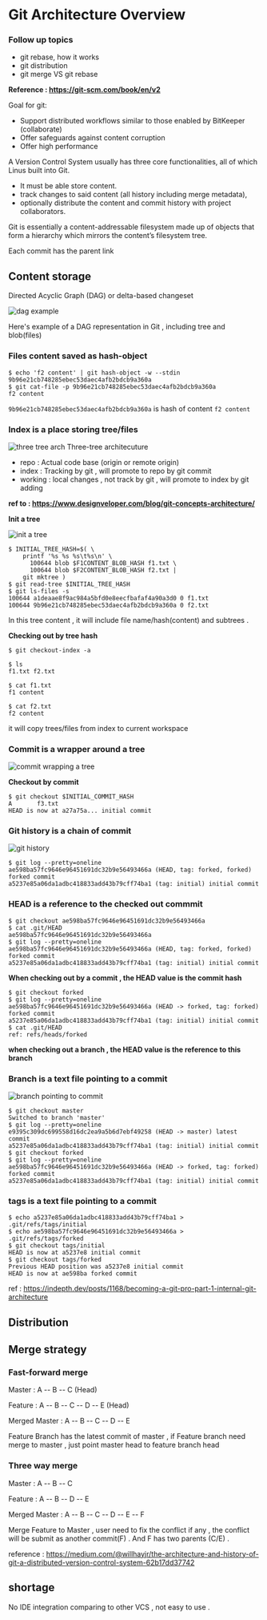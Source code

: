 # Git Architecture Overview

### Follow up topics
- git rebase, how it works 
- git distribution 
- git merge VS git rebase

**Reference : https://git-scm.com/book/en/v2**


Goal for git:

- Support distributed workflows similar to those enabled by BitKeeper (collaborate)
- Offer safeguards against content corruption 
- Offer high performance



A Version Control System usually has three core functionalities, all of which Linus built into Git.   

- It must be able store content. 
- track changes to said content (all history including merge metadata),   
- optionally distribute the content and commit history with project collaborators. 


Git is essentially a content-addressable filesystem made up of objects that form a hierarchy which mirrors the content’s filesystem tree.

Each commit has the parent link 

## Content storage 

Directed Acyclic Graph (DAG) or delta-based changeset 


![dag example](images/dag-example.png)            
        
Here's example of a DAG representation in Git , including tree and blob(files)  

### Files content saved as hash-object

```
$ echo 'f2 content' | git hash-object -w --stdin
9b96e21cb748285ebec53daec4afb2bdcb9a360a
$ git cat-file -p 9b96e21cb748285ebec53daec4afb2bdcb9a360a
f2 content
```

`9b96e21cb748285ebec53daec4afb2bdcb9a360a` is hash of content `f2 content` 

### Index is a place storing tree/files 

![three tree arch](images/three-tree-arch.png)
Three-tree architecuture
- repo : Actual code base (origin or remote origin)
- index : Tracking by git , will promote to repo by git commit
- working : local changes , not track by git , will promote to index by git adding 

**ref to : https://www.designveloper.com/blog/git-concepts-architecture/**

**Init a tree**

![init a tree](images/init-trees.png)

```
$ INITIAL_TREE_HASH=$( \
    printf '%s %s %s\t%s\n' \
      100644 blob $F1CONTENT_BLOB_HASH f1.txt \
      100644 blob $F2CONTENT_BLOB_HASH f2.txt |
    git mktree )
$ git read-tree $INITIAL_TREE_HASH
$ git ls-files -s
100644 a1deaae8f9ac984a5bfd0e8eecfbafaf4a90a3d0 0 f1.txt
100644 9b96e21cb748285ebec53daec4afb2bdcb9a360a 0 f2.txt   
```

In this tree content , it will include file name/hash(content) and subtrees .


**Checking out by tree hash**

```
$ git checkout-index -a

$ ls
f1.txt f2.txt

$ cat f1.txt
f1 content

$ cat f2.txt
f2 content
```
it will copy trees/files from index to current workspace


### Commit is a wrapper around a tree


![commit wrapping a tree](images/commit-wrapping-tree.png)

**Checkout by commit**

```
$ git checkout $INITIAL_COMMIT_HASH
A       f3.txt
HEAD is now at a27a75a... initial commit
```


### Git history is a chain of commit

![git history](images/git-history.png)

```
$ git log --pretty=oneline
ae598ba57fc9646e96451691dc32b9e56493466a (HEAD, tag: forked, forked) forked commit
a5237e85a06da1adbc418833add43b79cff74ba1 (tag: initial) initial commit
```

### HEAD is a reference to the checked out commmit

```
$ git checkout ae598ba57fc9646e96451691dc32b9e56493466a
$ cat .git/HEAD
ae598ba57fc9646e96451691dc32b9e56493466a
$ git log --pretty=oneline
ae598ba57fc9646e96451691dc32b9e56493466a (HEAD, tag: forked, forked) forked commit
a5237e85a06da1adbc418833add43b79cff74ba1 (tag: initial) initial commit
```
**When checking out by a commit , the HEAD value is the commit hash**

```
$ git checkout forked
$ git log --pretty=oneline
ae598ba57fc9646e96451691dc32b9e56493466a (HEAD -> forked, tag: forked) forked commit
a5237e85a06da1adbc418833add43b79cff74ba1 (tag: initial) initial commit
$ cat .git/HEAD
ref: refs/heads/forked
```

**when checking out a branch , the HEAD value is the reference to this branch**


### Branch is a text file pointing to a commit 

![branch pointing to commit](images/branch-point-to-commit.png)

```
$ git checkout master
Switched to branch 'master'
$ git log --pretty=oneline
e9395c309dc699558d16dc2ea9a5b6d7ebf49258 (HEAD -> master) latest commit
a5237e85a06da1adbc418833add43b79cff74ba1 (tag: initial) initial commit
$ git checkout forked
$ git log --pretty=oneline
ae598ba57fc9646e96451691dc32b9e56493466a (HEAD -> forked, tag: forked) forked commit
a5237e85a06da1adbc418833add43b79cff74ba1 (tag: initial) initial commit
```

### tags is a text file pointing to a commit 

```
$ echo a5237e85a06da1adbc418833add43b79cff74ba1 > .git/refs/tags/initial
$ echo ae598ba57fc9646e96451691dc32b9e56493466a > .git/refs/tags/forked
$ git checkout tags/initial
HEAD is now at a5237e8 initial commit
$ git checkout tags/forked
Previous HEAD position was a5237e8 initial commit
HEAD is now at ae598ba forked commit
```

ref : https://indepth.dev/posts/1168/becoming-a-git-pro-part-1-internal-git-architecture



## Distribution



## Merge strategy 

### Fast-forward merge 

Master : A -- B -- C (Head)

Feature : A -- B -- C -- D -- E (Head)

Merged Master : A -- B -- C -- D -- E

Feature Branch has the latest commit of master , 
if Feature branch need merge to master , just point master head to feature branch head


### Three way merge

Master : A -- B -- C

Feature : A -- B -- D -- E 

Merged Master : A -- B -- C -- D -- E -- F 

Merge Feature to Master , user need to fix the conflict if any , the conflict will be submit as another commit(F) . And F has two parents (C/E) .


reference : https://medium.com/@willhayjr/the-architecture-and-history-of-git-a-distributed-version-control-system-62b17dd37742

## shortage 

No IDE integration comparing to other VCS , not easy to use . 




